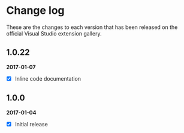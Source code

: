 # Change log

These are the changes to each version that has been released on the official Visual Studio extension gallery.

## 1.0.22

**2017-01-07** <!--13:45 UK / 13:45 UTC-->

- [x] Inline code documentation

## 1.0.0

**2017-01-04** <!--22:30 UK / 22:30 UTC-->

- [x] Initial release



<!--
Download "Windows x86 Commandline" "nuget.exe - latest (v3.5.0)" from https://dist.nuget.org/index.html
Open command prompt:
> CD C:\Users\greg\Source\Repos\OpenInApp.Common\OpenInApp.Common
> C:\Users\greg\Desktop\nuget spec
> C:\Users\greg\Desktop\nuget pack OpenInApp.Common.csproj
Successfully created package 'C:\Users\greg\Source\Repos\OpenInApp.Common\OpenInApp.Common\OpenInApp.Common.1.0.0.nupkg'.
> C:\Users\greg\Desktop\nuget push OpenInApp.Common.1.0.22.nupkg MyApiKeyGuid -Source https://www.nuget.org/api/v2/package
Your package was pushed.
OR
There's a VS extension which may do some/all of this
https://marketplace.visualstudio.com/items?itemName=OveAndersen.NuGetPackager
-->